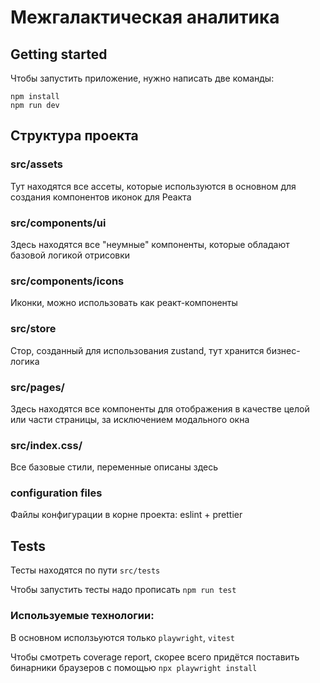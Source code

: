 # Межгалактическая аналитика

## Getting started

Чтобы запустить приложение, нужно написать две команды:

```
npm install
npm run dev
```

## Структура проекта

### src/assets

Тут находятся все ассеты, которые используются в основном для создания
компонентов иконок для Реакта

### src/components/ui

Здесь находятся все "неумные" компоненты, которые обладают базовой логикой
отрисовки

### src/components/icons

Иконки, можно использовать как реакт-компоненты

### src/store

Стор, созданный для использования zustand, тут хранится бизнес-логика

### src/pages/

Здесь находятся все компоненты для отображения в качестве целой или части
страницы, за исключением модального окна

### src/index.css/

Все базовые стили, переменные описаны здесь

### configuration files

Файлы конфигурации в корне проекта: eslint + prettier

## Tests

Тесты находятся по пути `src/tests`

Чтобы запустить тесты надо прописать `npm run test`

### Используемые технологии:

В основном исползьуются только `playwright`, `vitest`

Чтобы смотреть coverage report, скорее всего придётся поставить бинарники браузеров с помощью `npx playwright install`
